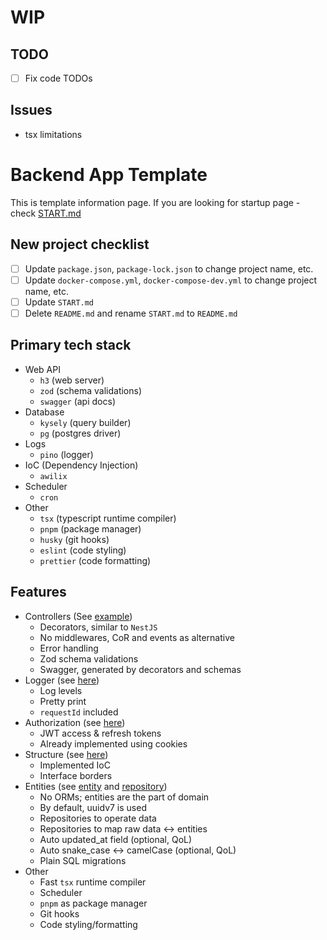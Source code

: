 # WIP

## TODO
* [ ] Fix code TODOs

## Issues
* tsx limitations

# Backend App Template
This is template information page. If you are looking for startup page - check [START.md](START.md)

## New project checklist
* [ ] Update `package.json`, `package-lock.json` to change project name, etc.
* [ ] Update `docker-compose.yml`, `docker-compose-dev.yml` to change project name, etc.
* [ ] Update `START.md`
* [ ] Delete `README.md` and rename `START.md` to `README.md`

## Primary tech stack
* Web API
  * `h3` (web server)
  * `zod` (schema validations)
  * `swagger` (api docs)
* Database
  * `kysely` (query builder)
  * `pg` (postgres driver)
* Logs
  * `pino` (logger)
* IoC (Dependency Injection)
  * `awilix`
* Scheduler
  * `cron`
* Other
  * `tsx` (typescript runtime compiler)
  * `pnpm` (package manager)
  * `husky` (git hooks)
  * `eslint` (code styling)
  * `prettier` (code formatting)

## Features
* Controllers (See [example](app/api/example/example.controller.ts))
  * Decorators, similar to `NestJS`
  * No middlewares, CoR and events as alternative
  * Error handling
  * Zod schema validations
  * Swagger, generated by decorators and schemas
* Logger (see [here](app/lib/logger/index.ts))
  * Log levels
  * Pretty print
  * `requestId` included
* Authorization (see [here](app/api/users/users.controller.ts))
  * JWT access & refresh tokens 
  * Already implemented using cookies
* Structure (see [here](app))
  * Implemented IoC
  * Interface borders
* Entities (see [entity](app/core/users/entities/user.entity.ts)
and [repository](app/core/users/repositories/users.repository.ts))
  * No ORMs; entities are the part of domain
  * By default, uuidv7 is used
  * Repositories to operate data
  * Repositories to map raw data <-> entities
  * Auto updated_at field (optional, QoL)
  * Auto snake_case <-> camelCase (optional, QoL)
  * Plain SQL migrations
* Other
  * Fast `tsx` runtime compiler
  * Scheduler
  * `pnpm` as package manager
  * Git hooks
  * Code styling/formatting
